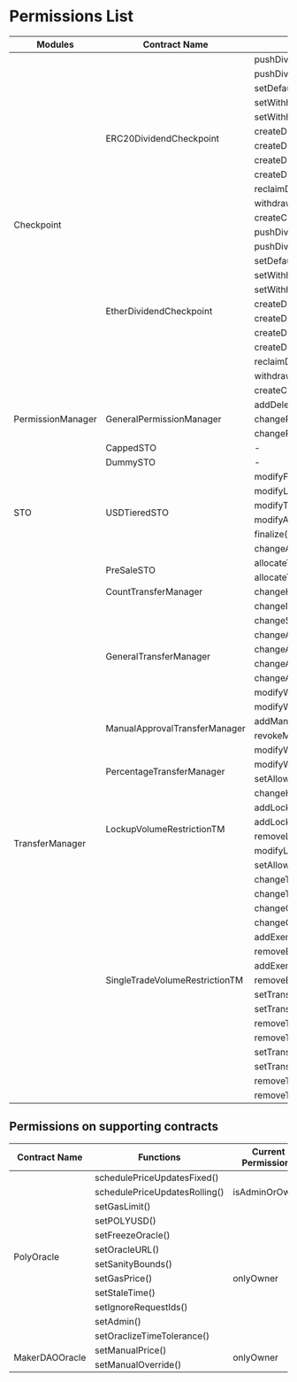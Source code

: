 # Permissions List 

 <table>
    <thead>
        <tr>
            <th> Modules </th>
            <th> Contract Name </th>
            <th> Functions </th>
            <th> Current Permissions </th>
        </tr>
    </thead>
    <tbody>
        <tr>
            <td rowspan=24> Checkpoint </td>
            <td rowspan=12>ERC20DividendCheckpoint</td>
            <td>pushDividendPayment()</td>
            <td rowspan=2> withPerm(DISTRIBUTE)</td>
        </tr>
        <tr>
            <td>pushDividendPaymentToAddresses()</td>
        </tr>
        <tr>
            <td> setDefaultExcluded() </td>
            <td rowspan=9> withPerm(MANAGE) </td>
        </tr>
        <tr>
            <td> setWithholding() </td>
        </tr>
        <tr>
            <td> setWithholdingFixed() </td>
        </tr>
        <tr>
            <td> createDividend() </td>
        </tr>
        <tr>
            <td> createDividendWithCheckpoint() </td>
        </tr>
        <tr>
            <td> createDividendWithExclusions() </td>
        </tr>
        <tr>
            <td> createDividendWithCheckpointAndExclusions() </td>
        </tr>
        <tr>
            <td> reclaimDividend() </td>
        </tr>
        <tr>
            <td> withdrawWithholding() </td>
        </tr>
        </tr>
            <td> createCheckpoint() </td>
            <td> withPerm(CHECKPOINT) </td>
        </tr>
        <tr>
            <td rowspan=12>EtherDividendCheckpoint</td>
            <td>pushDividendPayment()</td>
            <td rowspan=2> withPerm(DISTRIBUTE) </td>
        </tr>
        <tr>
            <td>pushDividendPaymentToAddresses()</td>
        </tr>
        <tr>
            <td> setDefaultExcluded() </td>
            <td rowspan=9> withPerm(MANAGE) </td>
        </tr>
        <tr>
            <td> setWithholding() </td>
        </tr>
        <tr>
            <td> setWithholdingFixed() </td>
        </tr>
        <tr>
            <td> createDividend() </td>
        </tr>
        <tr>
            <td> createDividendWithCheckpoint() </td>
        </tr>
        <tr>
            <td> createDividendWithExclusions() </td>
        </tr>
        <tr>
            <td> createDividendWithCheckpointAndExclusions() </td>
        </tr>
        <tr>
            <td> reclaimDividend() </td>
        </tr>
        <tr>
            <td> withdrawWithholding() </td>
        </tr>
        </tr>
            <td> createCheckpoint() </td>
            <td> withPerm(CHECKPOINT) </td>
        </tr>
         <tr>
            <td rowspan=3> PermissionManager </td>
            <td rowspan=3>GeneralPermissionManager</td>
            <td>addDelegate()</td>
            <td rowspan=3> withPerm(CHANGE_PERMISSION)</td>
        </tr>
        <tr>
            <td> changePermission() </td>
        </tr>
        <tr>
            <td> changePermissionMulti() </td>
        </tr>
        <tr>
            <td rowspan=10>STO</td>
            <td>CappedSTO</td>
            <td> - </td>
             <td> - </td>
        </tr>
        <tr>
            <td>DummySTO</td>
            <td> - </td>
            <td> - </td>
        </tr>
        <tr>
            <td rowspan=6> USDTieredSTO </td>
            <td> modifyFunding() </td>
            <td rowspan=6> onlyOwner </td>
        </tr>
        <tr>
            <td> modifyLimits() </td>
        </tr>
        <tr>
            <td> modifyTiers() </td>
        </tr>
        <tr>
            <td> modifyAddresses() </td>
        </tr>
        <tr>
            <td> finalize() </td>
        </tr>
        <tr>
            <td> changeAccredited() </td>
        </tr>
        <tr>
            <td rowspan=2>PreSaleSTO</td>
            <td>allocateTokens()</td>
            <td rowspan=2>withPerm(PRE_SALE_ADMIN)</td>
        </tr>
        <tr>
            <td>allocateTokensMulti()</td>
        </tr>
        <tr>
            <td rowspan=39>TransferManager</td>
            <td>CountTransferManager</td>
            <td>changeHolderCount()</td>
            <td>withPerm(ADMIN)</td>
        </tr>
         <tr>
            <td rowspan=8>GeneralTransferManager</td>
            <td>changeIssuanceAddress()</td>
            <td rowspan=6>withPerm(FLAGS)</td>
        </tr>
         <tr>
            <td>changeSigningAddress()</td>
        </tr>
        <tr>
            <td>changeAllowAllTransfers()</td>
        </tr>
        <tr>
            <td>changeAllowAllWhitelistTransfers()</td>
        </tr>
        <tr>
            <td>changeAllowAllWhitelistIssuances()</td>
        </tr>
        <tr>
            <td>changeAllowAllBurnTransfers()</td>
        </tr>
        <tr>
            <td>modifyWhitelist()</td>
            <td rowspan=2>withPerm(WHITELIST)</td>
        </tr>
        <tr>
            <td>modifyWhitelistMulti()</td>
        </tr>
        <tr>
          <td rowspan=2>ManualApprovalTransferManager</td>
          <td>addManualApproval()</td>
          <td rowspan=2>withPerm(TRANSFER_APPROVAL)</td>
        </tr>
        <tr>
          <td>revokeManualApproval()</td>
        </tr>
        <tr>
          <td rowspan=4>PercentageTransferManager</td>
          <td>modifyWhitelist()</td>
          <td rowspan=2>withPerm(WHITELIST)</td>
        </tr>
        <tr>
            <td> modifyWhitelistMulti() </td>
        </tr>
        <tr>
            <td> setAllowPrimaryIssuance() </td>
            <td rowspan=2> withPerm(ADMIN) </td>
        </tr>
        <tr>
            <td> changeHolderPercentage() </td>
        </tr>
        <tr>
            <td rowspan=4> LockupVolumeRestrictionTM</td>
            <td>addLockup()</td>
            <td rowspan=4> withPerm(ADMIN) </td>
        </tr>
        <tr>
            <td> addLockUpMulti() </td>
        </tr>
        <tr>
            <td> removeLockUp() </td>
        </tr>
        <tr>
            <td> modifyLockUp() </td>
        </tr>
        <tr>
            <td rowspan=17> SingleTradeVolumeRestrictionTM </td>
            <td> setAllowPrimaryIssuance() </td>
            <td rowspan=17> withPerm(ADMIN) </td>
        </tr>
        <tr>
            <td>changeTransferLimitToPercentage()</td>
        </tr>
        <tr>
            <td>changeTransferLimitToTokens()</td>
        </tr>
        <tr>
            <td>changeGlobalLimitInTokens()</td>
        </tr>
        <tr>
            <td>changeGlobalLimitInPercentage()</td>
        </tr>
        <tr>
            <td>addExemptWallet()</td>
        </tr>
        <tr>
            <td>removeExemptWallet()</td>
        </tr>
        <tr>
            <td>addExemptWalletMulti()</td>
        </tr>
        <tr>
            <td>removeExemptWalletMulti()</td>
        </tr>
        <tr>
            <td>setTransferLimitInTokens()</td>
        </tr>
        <tr>
            <td>setTransferLimitInPercentage()</td>
        </tr>
        <tr>
            <td>removeTransferLimitInPercentage()</td>
        </tr>
        <tr>
            <td>removeTransferLimitInTokens()</td>
        </tr>
        <tr>
            <td>setTransferLimitInTokensMulti()</td>
        </tr>
        <tr>
            <td>setTransferLimitInPercentageMulti()</td>
        </tr>
        <tr>
            <td>removeTransferLimitInTokensMulti()</td>
        </tr>
        <tr>
            <td> removeTransferLimitInPercentageMulti </td>
        </tr>
    </tbody>
 </table>
 
 ## Permissions on supporting contracts
 
 <table>
    <thead>
        <tr>
            <th> Contract Name </th>
            <th> Functions </th>
            <th> Current Permissions </th>
        </tr>
    </thead>
    <tbody>
     <tr>
      <td rowspan=13> PolyOracle </td>
      <td> schedulePriceUpdatesFixed() </td>
      <td rowspan=3> isAdminOrOwner </td>
    <tr>
      <td> schedulePriceUpdatesRolling() </td>
    <tr>
      <td> setGasLimit() </td>
    <tr> 
      <td> setPOLYUSD() </td>
     <td rowspan=9> onlyOwner </td>
    <tr>
      <td> setFreezeOracle() </td>
    <tr>
      <td> setOracleURL() </td>
    <tr> 
      <td> setSanityBounds() </td>
    <tr>
      <td> setGasPrice() </td>
    <tr>
      <td> setStaleTime() </td>
    <tr>
      <td> setIgnoreRequestIds() </td>
    <tr>
      <td> setAdmin() </td>
    <tr> 
      <td> setOraclizeTimeTolerance() </td> 
    <tr>
   </tr>
   <tr>
      <td rowspan=2> MakerDAOOracle </td>
      <td> setManualPrice() </td>
      <td rowspan=2> onlyOwner </td>
    <tr>
       <td> setManualOverride() </td>
     <tr>
   </tr>
  </tbody>
 </table>
 
 



